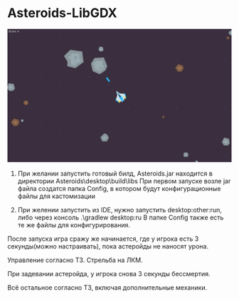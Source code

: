 # Asteroids-LibGDX
![img.png](img.png)

1. При желании запустить готовый билд, Asteroids.jar находится в директории Asteroids\desktop\build\libs
При первом запуске возле jar файла создатся папка Config, в котором будут конфигурационные файлы для кастомизации

2. При желении запустить из IDE, нужно запустить desktop:other:run, либо через консоль  .\gradlew desktop:ru
В папке Config также есть те же файлы для конфигурирования.

После запуска игра сражу же начинается, где у игрока есть 3 секунды(можно настраивать), пока астеройды не наносят урона.

Управление согласно ТЗ. Стрельба на ЛКМ.

При задевании астеройда, у игрока снова 3 секунды бессмертия.

Всё остальное согласно ТЗ, включая дополнительные механики.
